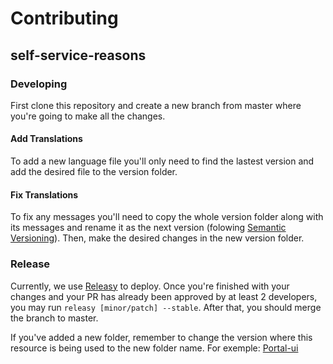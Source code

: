 # Contributing

## self-service-reasons

### Developing

First clone this repository and create a new branch from master where you're going to make all the changes.

#### Add Translations

To add a new language file you'll only need to find the lastest version and add the desired file to the version folder.

#### Fix Translations

To fix any messages you'll need to copy the whole version folder along with its messages and rename it as the next version (folowing [Semantic Versioning](https://semver.org/)). Then, make the desired changes in the new version folder.

### Release

Currently, we use [Releasy](https://github.com/vtex/releasy) to deploy. Once you're finished with your changes and your PR has already been approved by at least 2 developers, you may run `releasy [minor/patch] --stable`. After that, you should merge the branch to master.

If you've added a new folder, remember to change the version where this resource is being used to the new folder name. For exemple: [Portal-ui](https://github.com/vtex/portal-ui/blob/623ea98f401dca17ae165ec9d00cad27941502bb/src/script/services/sac-service.coffee#L14)
